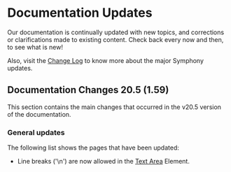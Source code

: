# Documentation Updates

Our documentation is continually updated with new topics, and corrections or clarifications made to existing content. Check back every now and then, to see what is new!

Also, visit the [Change Log](change-log.md) to know more about the major Symphony updates.

## Documentation Changes 20.5 \(1.59\)

This section contains the main changes that occurred in the v20.5 version of the documentation.

### **General updates**

The following list shows the pages that have been updated:

* Line breaks \('\n'\) are now allowed in the [Text Area](../building-bots-on-symphony/symphony-elements/available-elements/text-area.md) Element.

